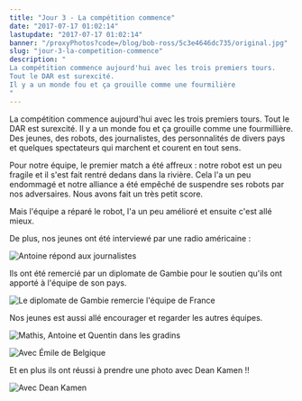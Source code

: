 ```yaml
---
title: "Jour 3 - La compétition commence"
date: "2017-07-17 01:02:14"
lastupdate: "2017-07-17 01:02:14"
banner: "/proxyPhotos?code=/blog/bob-ross/5c3e4646dc735/original.jpg"
slug: "jour-3-la-competition-commence"
description: " 
La compétition commence aujourd'hui avec les trois premiers tours.
Tout le DAR est surexcité.
Il y a un monde fou et ça grouille comme une fourmilière
"
---
```

La compétition commence aujourd'hui avec les trois premiers tours.
Tout le DAR est surexcité.
Il y a un monde fou et ça grouille comme une fourmillière.
Des jeunes, des robots, des journalistes, des personnalités de divers pays et quelques spectateurs qui marchent et courent en tout sens.

Pour notre équipe, le premier match a été affreux : notre robot est un peu fragile et il s'est fait rentré dedans dans la rivière. Cela l'a un peu endommagé et notre alliance a été empêché de suspendre ses robots par nos adversaires.
Nous avons fait un très petit score.

Mais l'équipe a réparé le robot, l'a un peu amélioré et ensuite c'est allé mieux.

De plus, nos jeunes ont été interviewé par une radio américaine :

![Antoine répond aux journalistes](/proxyPhotos?code=/blog/bob-ross/5c3e4646dc735/50.jpg "Antoine répond aux journalistes")

Ils ont été remercié par un diplomate de Gambie pour le soutien qu'ils ont apporté à l'équipe de son pays.

![Le diplomate de Gambie remercie l'équipe de France](/proxyPhotos?code=/blog/bob-ross/5c3e4647815e5/50.jpg "Le diplomate de Gambie remercie l'équipe de France")

Nos jeunes est aussi allé encourager et regarder les autres équipes.

![Mathis, Antoine et Quentin dans les gradins](/proxyPhotos?code=/blog/bob-ross/5c3e4648150f3/50.jpg "Mathis, Antoine et Quentin dans les gradins")

![Avec Émile de Belgique](/proxyPhotos?code=/blog/bob-ross/5c3e4648aa802/50.jpg "Avec Émile de Belgique")

Et en plus ils ont réussi à prendre une photo avec Dean Kamen !!

![Avec Dean Kamen](/proxyPhotos?code=/blog/bob-ross/5c3e46494e323/50.jpg "Avec Dean Kamen")
    
